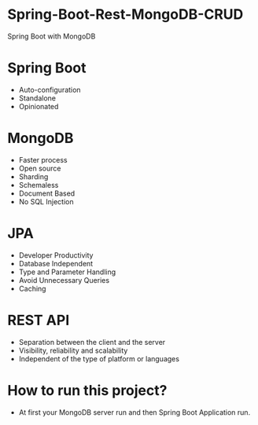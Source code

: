 # Spring-Boot-Rest-MongoDB-CRUD
Spring Boot with MongoDB
# Spring Boot
  * Auto-configuration
  * Standalone
  * Opinionated
 
 # MongoDB
  * Faster process
  * Open source
  * Sharding
  * Schemaless
  * Document Based
  * No SQL Injection
 
 # JPA
  * Developer Productivity
  * Database Independent
  * Type and Parameter Handling
  * Avoid Unnecessary Queries
  * Caching
 
 # REST API
  * Separation between the client and the server
  * Visibility, reliability and scalability
  * Independent of the type of platform or languages

# How to run this project?
  * At first your MongoDB server run and then Spring Boot Application run.
